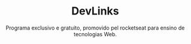 <h1 align="center"> DevLinks</h1>

<p align="center">
Programa exclusivo e gratuito, promovido pel rocketseat para ensino de tecnologias Web.
</p>
